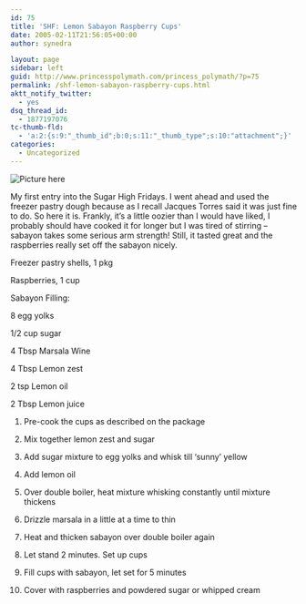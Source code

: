 ```yaml
---
id: 75
title: 'SHF: Lemon Sabayon Raspberry Cups'
date: 2005-02-11T21:56:05+00:00
author: synedra

layout: page
sidebar: left
guid: http://www.princesspolymath.com/princess_polymath/?p=75
permalink: /shf-lemon-sabayon-raspberry-cups.html
aktt_notify_twitter:
  - yes
dsq_thread_id:
  - 1877197076
tc-thumb-fld:
  - 'a:2:{s:9:"_thumb_id";b:0;s:11:"_thumb_type";s:10:"attachment";}'
categories:
  - Uncategorized
---
```

![Picture here](http://cook.domestigirl.com/images/lemoncup.jpg)
  
My first entry into the Sugar High Fridays. I went ahead and used the freezer pastry dough because as I recall Jacques Torres said it was just fine to do. So here it is. Frankly, it&#8217;s a little oozier than I would have liked, I probably should have cooked it for longer but I was tired of stirring &#8211; sabayon takes some serious arm strength! Still, it tasted great and the raspberries really set off the sabayon nicely.
  
Freezer pastry shells, 1 pkg
  
Raspberries, 1 cup
  
Sabayon Filling:
  
8 egg yolks
  
1/2 cup sugar
  
4 Tbsp Marsala Wine
  
4 Tbsp Lemon zest
  
2 tsp Lemon oil
  
2 Tbsp Lemon juice
  
1. Pre-cook the cups as described on the package
  
2. Mix together lemon zest and sugar
  
3. Add sugar mixture to egg yolks and whisk till &#8216;sunny&#8217; yellow
  
4. Add lemon oil
  
4. Over double boiler, heat mixture whisking constantly until mixture thickens
  
5. Drizzle marsala in a little at a time to thin
  
6. Heat and thicken sabayon over double boiler again
  
7. Let stand 2 minutes. Set up cups
  
8. Fill cups with sabayon, let set for 5 minutes
  
9. Cover with raspberries and powdered sugar or whipped cream
